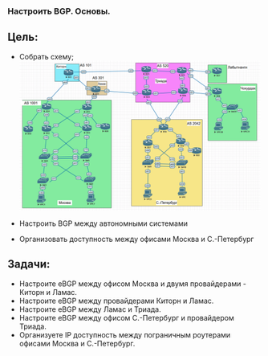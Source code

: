 ### Настроить BGP. Основы.

## Цель:

- Собрать схему;  
   ![img_1.png](img_1.PNG)   

- Настроить BGP между автономными системами
- Организовать доступность между офисами Москва и С.-Петербург

## Задачи:

- Настроите eBGP между офисом Москва и двумя провайдерами - Киторн и Ламас.
- Настроите eBGP между провайдерами Киторн и Ламас.
- Настроите eBGP между Ламас и Триада.
- Настроите eBGP между офисом С.-Петербург и провайдером Триада.
- Организуете IP доступность между пограничным роутерами офисами Москва и С.-Петербург.
